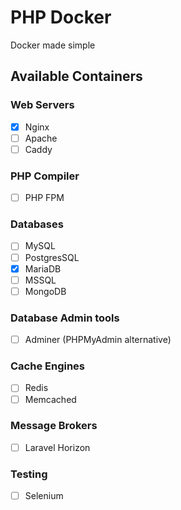 # PHP Docker
Docker made simple

## Available Containers
### Web Servers
- [x] Nginx
- [ ] Apache
- [ ] Caddy
### PHP Compiler
- [ ] PHP FPM
### Databases
- [ ] MySQL
- [ ] PostgresSQL
- [x] MariaDB
- [ ] MSSQL
- [ ] MongoDB
### Database Admin tools
- [ ] Adminer (PHPMyAdmin alternative)
### Cache Engines
- [ ] Redis
- [ ] Memcached
### Message Brokers
- [ ] Laravel Horizon
### Testing
- [ ] Selenium
